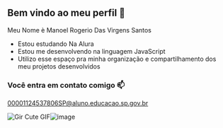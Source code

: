 ## Bem vindo ao meu perfil 💙

Meu Nome è Manoel Rogerio Das Virgens Santos

- Estou estudando Na Alura
- Estou me desenvolvendo na linguagem JavaScript
- Utilizo esse espaço pra minha organização e compartilhamento dos meu projetos desenvolvidos

### Você entra em contato comigo 📫

00001124537806SP@aluno.educacao.sp.gov.br

<img src="https://media1.tenor.com/m/wbw6VCoQEwYAAAAC/gir-cute.gif" alt="Gir Cute GIF"/>![image](https://github.com/user-attachments/assets/23b47d6a-4191-470c-a1eb-498e37707b6c)
